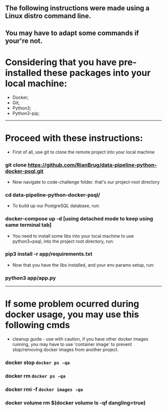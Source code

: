 ## The following instructions were made using a Linux distro command line.
You may have to adapt some commands if your're not.
--- 

# Considering that you have pre-installed these packages into your local machine:
- Docker;
- Git;
- Python3;
- Python3-pip;

---

# Proceed with these instructions:

- First of all, use git to clone the remote project into your local machine
### git clone https://github.com/RianBrug/data-pipeline-python-docker-psql.git

- Now navigate to code-challenge folder. that's our project-root directory
### cd data-pipeline-python-docker-psql/

- To build up our PostgreSQL database, run:
### docker-compose up -d [using detached mode to keep using same terminal tab]

- You need to install some libs into your local machine to use python3+psql, 
into the project root directory, run:
### pip3 install -r app/requirements.txt

 - Now that you have the libs installed, and your env params setup, run:
### python3 app/app.py

---

# If some problem ocurred during docker usage, you may use this following cmds

- cleanup guide - use with caution, if you have other docker images running, you may have to use 'container image' to prevent stop/removing docker images from another project.

### docker stop `docker ps -qa`
### docker rm `docker ps -qa`
### docker rmi -f `docker images -qa `
### docker volume rm $(docker volume ls -qf dangling=true)
